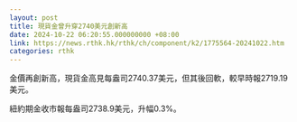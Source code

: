 ```yaml
---
layout: post
title: 現貨金曾升穿2740美元創新高
date: 2024-10-22 06:20:55.000000000 +08:00
link: https://news.rthk.hk/rthk/ch/component/k2/1775564-20241022.htm
categories: rthk
---
```


金價再創新高，現貨金高見每盎司2740.37美元，但其後回軟，較早時報2719.19美元。

紐約期金收市報每盎司2738.9美元，升幅0.3%。
